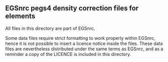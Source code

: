 ## EGSnrc pegs4 density correction files for elements

All files in this directory are part of EGSnrc.

Some data files require strict formatting to work properly within EGSnrc, hence
it is not possible to insert a licence notice inside the files. These data files
are nevertheless distributed under the same terms as EGSnrc, and as a reminder a
copy of the LICENCE is included in this directory.